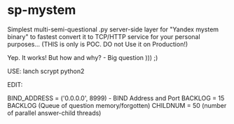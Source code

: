 # sp-mystem
Simplest multi-semi-questional .py server-side layer for "Yandex mystem binary" to fastest convert it to TCP/HTTP service for your personal purposes... (THIS is only is POC. DO not Use it on Production!)

Yep. It works! But how and why? - Big question ))) ;)

USE:
lanch scrypt python2

EDIT:

BIND_ADDRESS = ('0.0.0.0', 8999) - BIND Address and Port
BACKLOG = 15 BACKLOG (Queue of question memory/forgotten)
CHILDNUM = 50 (number of parallel answer-child threads)

